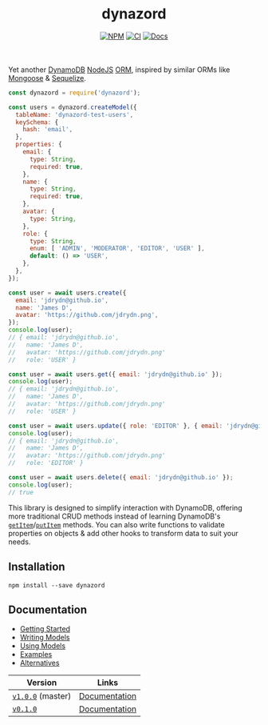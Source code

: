 <div align="center" style="margin-bottom: 50px">
  <h1>dynazord</h1>
  <a href="https://npm.im/dynazord"><img alt="NPM" src="https://badge.fury.io/js/dynazord.svg"/></a>
  <a href="https://github.com/jdrydn/dynazord/actions?query=branch%3Amaster"><img alt="CI" src="https://github.com/jdrydn/dynazord/workflows/Test/badge.svg?branch=master"/></a>
  <!-- <a href="https://coveralls.io/github/jdrydn/dynazord?branch=master"><img alt="Coverage" src="https://coveralls.io/repos/github/jdrydn/dynazord/badge.svg?branch=master"/></a> -->
  <a href="./docs/"><img alt="Docs" src="https://img.shields.io/static/v1?label=Read&message=Documentation&color=blue&logo=read-the-docs"/></a>
</div>

Yet another [DynamoDB](https://aws.amazon.com/dynamodb) [NodeJS](https://nodejs.org) [ORM](https://en.wikipedia.org/wiki/Object–relational_mapping), inspired by similar ORMs like [Mongoose](https://mongoosejs.com) & [Sequelize](https://sequelize.org).

```js
const dynazord = require('dynazord');

const users = dynazord.createModel({
  tableName: 'dynazord-test-users',
  keySchema: {
    hash: 'email',
  },
  properties: {
    email: {
      type: String,
      required: true,
    },
    name: {
      type: String,
      required: true,
    },
    avatar: {
      type: String,
    },
    role: {
      type: String,
      enum: [ 'ADMIN', 'MODERATOR', 'EDITOR', 'USER' ],
      default: () => 'USER',
    },
  },
});

const user = await users.create({
  email: 'jdrydn@github.io',
  name: 'James D',
  avatar: 'https://github.com/jdrydn.png',
});
console.log(user);
// { email: 'jdrydn@github.io',
//   name: 'James D',
//   avatar: 'https://github.com/jdrydn.png'
//   role: 'USER' }

const user = await users.get({ email: 'jdrydn@github.io' });
console.log(user);
// { email: 'jdrydn@github.io',
//   name: 'James D',
//   avatar: 'https://github.com/jdrydn.png'
//   role: 'USER' }

const user = await users.update({ role: 'EDITOR' }, { email: 'jdrydn@github.io' });
console.log(user);
// { email: 'jdrydn@github.io',
//   name: 'James D',
//   avatar: 'https://github.com/jdrydn.png'
//   role: 'EDITOR' }

const user = await users.delete({ email: 'jdrydn@github.io' });
console.log(user);
// true
```

This library is designed to simplify interaction with DynamoDB, offering more traditional CRUD methods instead of learning DynamoDB's [`getItem`](https://docs.aws.amazon.com/AWSJavaScriptSDK/latest/AWS/DynamoDB.html#getItem-property)/[`putItem`](https://docs.aws.amazon.com/AWSJavaScriptSDK/latest/AWS/DynamoDB.html#putItem-property) methods. You can also write functions to validate properties on objects & add other hooks to transform data to suit your needs.

## Installation

```
npm install --save dynazord
```

## Documentation

- [Getting Started](https://github.com/jdrydn/dynazord/blob/v1.0.0/docs/Getting-Started.md)
- [Writing Models](https://github.com/jdrydn/dynazord/blob/v1.0.0/docs/Writing-Models.md)
- [Using Models](https://github.com/jdrydn/dynazord/blob/v1.0.0/docs/Using-Models.md)
- [Examples](https://github.com/jdrydn/dynazord/blob/v1.0.0/examples/)
- [Alternatives](https://github.com/jdrydn/dynazord/blob/v1.0.0/docs/#alternatives)

| Version | Links |
| ---- | ---- |
| [`v1.0.0`](https://github.com/jdrydn/dynazord/tree/v1.0.0) (master) | [Documentation](https://github.com/jdrydn/dynazord/tree/v1.0.0/docs) |
| [`v0.1.0`](https://github.com/jdrydn/dynazord/tree/v0.1.0) | [Documentation](https://github.com/jdrydn/dynazord/tree/v0.1.0/docs) |

